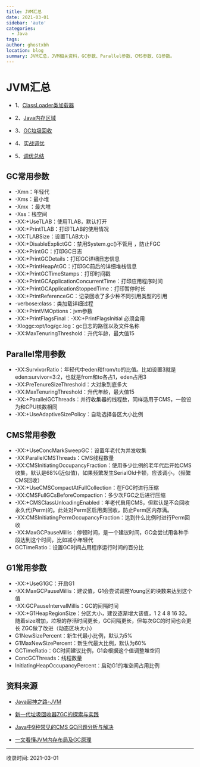 ```yaml
---
title: JVM汇总
date: 2021-03-01
sidebar: 'auto'
categories:
  - Java
tags:
author: ghostxbh
location: blog
summary: JVM汇总，JVM相关资料，GC参数、Parallel参数、CMS参数、G1参数。
---
```

# JVM汇总

- 1、[ClassLoader类加载器](2021-01-08-classloader.md)

- 2、[Java内存区域](2021-01-08-memoryarea.md)

- 3、[GC垃圾回收](2021-01-08-gc.md)

- 4、[实战调优](2021-01-08-tuning.md)

- 5、[调优总结](2020-11-18-tuningsum.md)

## GC常用参数

- -Xmn：年轻代  
- -Xms：最小堆 
- -Xmx ：最大堆
- -Xss：栈空间
- -XX:+UseTLAB：使用TLAB，默认打开
- -XX:+PrintTLAB：打印TLAB的使用情况
- -XX:TLABSize：设置TLAB大小
- -XX:+DisableExplictGC：禁用System.gc()不管用 ，防止FGC
- -XX:+PrintGC：打印GC日志
- -XX:+PrintGCDetails：打印GC详细日志信息
- -XX:+PrintHeapAtGC：打印GC前后的详细堆栈信息
- -XX:+PrintGCTimeStamps：打印时间戳
- -XX:+PrintGCApplicationConcurrentTime：打印应用程序时间
- -XX:+PrintGCApplicationStoppedTime：打印暂停时长
- -XX:+PrintReferenceGC：记录回收了多少种不同引用类型的引用
- -verbose:class：类加载详细过程
- -XX:+PrintVMOptions：jvm参数
- -XX:+PrintFlagsFinal：-XX:+PrintFlagsInitial 必须会用
- -Xloggc:opt/log/gc.log：gc日志的路径以及文件名称
- -XX:MaxTenuringThreshold：升代年龄，最大值15

## Parallel常用参数

- -XX:SurvivorRatio：年轻代中eden和from/to的比值。比如设置3就是eden:survivor=3:2，也就是from和to各占1，eden占用3
- -XX:PreTenureSizeThreshold：大对象到底多大
- -XX:MaxTenuringThreshold：升代年龄，最大值15
- -XX:+ParallelGCThreads：并行收集器的线程数，同样适用于CMS，一般设为和CPU核数相同
- -XX:+UseAdaptiveSizePolicy：自动选择各区大小比例

## CMS常用参数

- -XX:+UseConcMarkSweepGC：设置年老代为并发收集
- -XX:ParallelCMSThreads：CMS线程数量
- -XX:CMSInitiatingOccupancyFraction：使用多少比例的老年代后开始CMS收集，默认是68%(近似值)，如果频繁发生SerialOld卡顿，应该调小，（频繁CMS回收）
- -XX:+UseCMSCompactAtFullCollection：在FGC时进行压缩
- -XX:CMSFullGCsBeforeCompaction：多少次FGC之后进行压缩
- -XX:+CMSClassUnloadingEnabled：年老代启用CMS，但默认是不会回收永久代(Perm)的。此处对Perm区启用类回收，防止Perm区内存满。
- -XX:CMSInitiatingPermOccupancyFraction：达到什么比例时进行Perm回收
- -XX:MaxGCPauseMillis：停顿时间，是一个建议时间，GC会尝试用各种手段达到这个时间，比如减小年轻代
- GCTimeRatio：设置GC时间占用程序运行时间的百分比

## G1常用参数

- -XX:+UseG1GC：开启G1
- -XX:MaxGCPauseMillis：建议值，G1会尝试调整Young区的块数来达到这个值
- -XX:GCPauseIntervalMillis：GC的间隔时间
- -XX:+G1HeapRegionSize：分区大小，建议逐渐增大该值，1 2 4 8 16 32。 随着size增加，垃圾的存活时间更长，GC间隔更长，但每次GC的时间也会更长 ZGC做了改进（动态区块大小）
- G1NewSizePercent：新生代最小比例，默认为5%
- G1MaxNewSizePercent：新生代最大比例，默认为60%
- GCTimeRatio：GC时间建议比例，G1会根据这个值调整堆空间
- ConcGCThreads：线程数量
- InitiatingHeapOccupancyPercent：启动G1的堆空间占用比例

## 资料来源
- [Java超神之路-JVM](https://gitee.com/geekerdream/java-legendary/blob/master/%E9%9D%A2%E8%AF%95%E9%A2%98/jvm/%E8%B6%85%E7%A5%9E%E4%B9%8B%E8%B7%AF-JVM.md#)

- [新一代垃圾回收器ZGC的探索与实践](https://tech.meituan.com/2020/08/06/new-zgc-practice-in-meituan.html)

- [Java中9种常见的CMS GC问题分析与解决](https://mp.weixin.qq.com/s/RFwXYdzeRkTG5uaebVoLQw)

- [一文看懂JVM内存布局及GC原理](https://mp.weixin.qq.com/s/9xGsz5TpTSN0LxeOdNV8zA)

---
收录时间: 2021-03-01

<Vssue :title="$title" />

